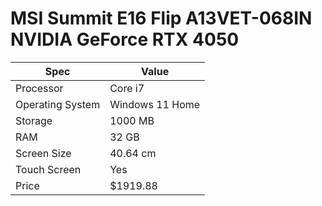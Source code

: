 # MSI Summit E16 Flip A13VET-068IN NVIDIA GeForce RTX 4050

| Spec | Value |
|---|---|
| Processor | Core i7 |
| Operating System | Windows 11 Home |
| Storage | 1000 MB |
| RAM | 32 GB |
| Screen Size | 40.64 cm |
| Touch Screen | Yes |
| Price | $1919.88 |
